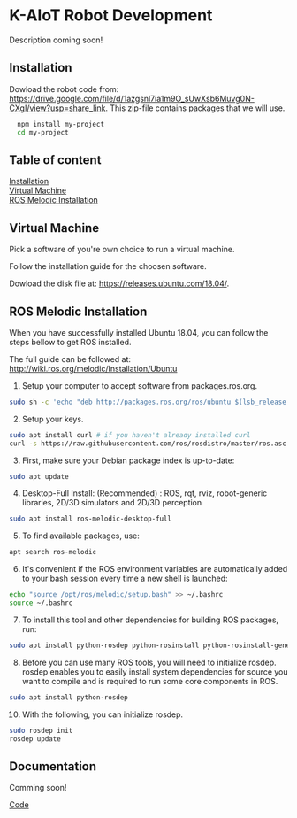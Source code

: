 
# K-AIoT Robot Development
Description coming soon! 


## Installation

Dowload the robot code from: https://drive.google.com/file/d/1azgsnl7ia1m9O_sUwXsb6Muvg0N-CXgI/view?usp=share_link. This zip-file contains packages that we will use. 



```bash
  npm install my-project
  cd my-project
```
    
## Table of content

[Installation](#installation)\
[Virtual Machine](#Virtual-Machine)\
[ROS Melodic Installation](#ROS-Melodic-Installation)


## Virtual Machine

Pick a software of you're own choice to run a virtual machine. 

Follow the installation guide for the choosen software. 

Dowload the disk file at: https://releases.ubuntu.com/18.04/. 

## ROS Melodic Installation
When you have successfully installed Ubuntu 18.04, you can follow the steps bellow to get ROS installed. 

The full guide can be followed at: http://wiki.ros.org/melodic/Installation/Ubuntu 

1. Setup your computer to accept software from packages.ros.org.
```bash
sudo sh -c 'echo "deb http://packages.ros.org/ros/ubuntu $(lsb_release -sc) main" > /etc/apt/sources.list.d/ros-latest.list'
```
2. Setup your keys.
```bash
sudo apt install curl # if you haven't already installed curl
curl -s https://raw.githubusercontent.com/ros/rosdistro/master/ros.asc | sudo apt-key add -
```

3. First, make sure your Debian package index is up-to-date:
```bash
sudo apt update
```

4. Desktop-Full Install: (Recommended) : ROS, rqt, rviz, robot-generic libraries, 2D/3D simulators and 2D/3D perception
```bash
sudo apt install ros-melodic-desktop-full
```

5. To find available packages, use:
```bash
apt search ros-melodic
```

6. It's convenient if the ROS environment variables are automatically added to your bash session every time a new shell is launched:
```bash
echo "source /opt/ros/melodic/setup.bash" >> ~/.bashrc
source ~/.bashrc
```

7. To install this tool and other dependencies for building ROS packages, run:
```bash
sudo apt install python-rosdep python-rosinstall python-rosinstall-generator python-wstool build-essential
```

8. Before you can use many ROS tools, you will need to initialize rosdep. rosdep enables you to easily install system dependencies for source you want to compile and is required to run some core components in ROS.
```bash
sudo apt install python-rosdep
```

10. With the following, you can initialize rosdep.
```bash
sudo rosdep init
rosdep update
```
## Documentation
Comming soon! 

[Code](https://linktodocumentation)




